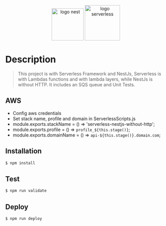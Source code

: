 <p style="text-align:center"><img src="https://docs.nestjs.com/assets/logo-small.svg" width="100" alt="logo nest"> <img src="https://getcommandeer.com/_nuxt/img/4a7600a.png" width="110" alt="logo serverless"></p>


# Description
> This project is with Serverless Framework and NestJs, Serverless is with Lambdas functions and with lambda layers, while NestJs is without HTTP. It includes an SQS queue and Unit Tests.

## AWS

- Config aws credentials
- Set stack name, profile and domain in ServerlessScripts.js
- module.exports.stackName = () => 'serverless-nestjs-without-http';
- module.exports.profile = () => `profile_${this.stage()}`;
- module.exports.domainName = () => `api-${this.stage()}.domain.com`;

## Installation
```sh
$ npm install
```
## Test
```sh
$ npm run validate
```
## Deploy
```sh
$ npm run deploy
```


